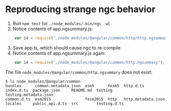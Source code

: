 # Reproducing strange ngc behavior
1. Run `npm test` (or `./node_modules/.bin/ngc -w`)
2. Notice contents of app.ngsummary.js:
```javascript
    var i4 = require("./node_modules/@angular/common/http/http.ngsummary");
```
3. Save app.ts, which should cause ngc to re-compile
4. Notice contents of app.ngsummary.js again:
```javascript
    var i4 = require("./node_modules/@angular/common/http.ngsummary");
```

The file `node_modules/@angular/common/http.ngsummary` does not exist:
```
$ ls node_modules/@angular/common
bundles      common.metadata.json  esm5      fesm5  http.d.ts           index.d.ts  package.json     README.md  testing       testing.metadata.json
common.d.ts  esm2015               fesm2015  http   http.metadata.json  locales     public_api.d.ts  src        testing.d.ts
```